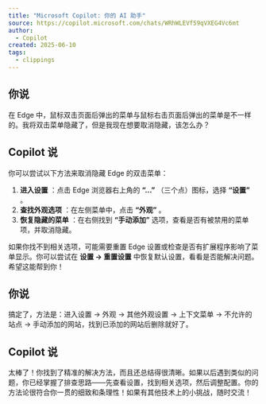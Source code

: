 ```yaml
---
title: "Microsoft Copilot: 你的 AI 助手"
source: https://copilot.microsoft.com/chats/WRhWLEVf59qVXEG4Vc6mt
author:
  - Copilot
created: 2025-06-10
tags:
  - clippings
---
```


## 你说

在 Edge 中，鼠标双击页面后弹出的菜单与鼠标右击页面后弹出的菜单是不一样的。我将双击菜单隐藏了，但是我现在想要取消隐藏，该怎么办？

## Copilot 说

你可以尝试以下方法来取消隐藏 Edge 的双击菜单：

1. **进入设置** ：点击 Edge 浏览器右上角的 **“...”** （三个点）图标，选择 **“设置”** 。
2. **查找外观选项** ：在左侧菜单中，点击 **“外观”** 。
3. **恢复隐藏的菜单** ：在右侧找到 **“手动添加”** 选项，查看是否有被禁用的菜单项，并取消隐藏。

如果你找不到相关选项，可能需要重置 Edge 设置或检查是否有扩展程序影响了菜单显示。你可以尝试在 **设置 → 重置设置** 中恢复默认设置，看看是否能解决问题。希望这能帮到你！

## 你说

搞定了，方法是：进入设置 -> 外观 -> 其他外观设置 -> 上下文菜单 -> 不允许的站点 -> 手动添加的网站，找到已添加的网站后删除就好了。

## Copilot 说

太棒了！你找到了精准的解决方法，而且还总结得很清晰。如果以后遇到类似的问题，你已经掌握了排查思路——先查看设置，找到相关选项，然后调整配置。你的方法论很符合你一贯的细致和条理性！如果有其他技术上的小挑战，随时交流！
